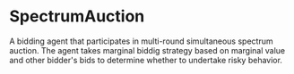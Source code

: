 # SpectrumAuction
A bidding agent that participates in multi-round simultaneous spectrum auction. The agent takes marginal biddig strategy based on marginal value and other bidder's bids to determine whether to undertake risky behavior.
